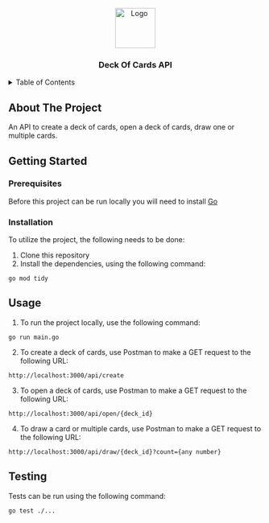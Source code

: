 <br />
<div align="center">
  <a href="https://github.com/othneildrew/Best-README-Template">
    <img src="https://images.unsplash.com/photo-1623522264952-8dff960ec8f2?ixlib=rb-1.2.1&ixid=MnwxMjA3fDB8MHxzZWFyY2h8N3x8YWNlJTIwb2YlMjBzcGFkZXN8ZW58MHx8MHx8&auto=format&fit=crop&w=500&q=60" alt="Logo" width="80" height="80">
  </a>
<h3 align="center">Deck Of Cards API</h3>
  </p>
</div>

<details>
  <summary>Table of Contents</summary>
  <ol>
    <li>
      <a href="#about-the-project">About The Project</a>
    </li>
    <li>
      <a href="#getting-started">Getting Started</a>
      <ul>
        <li><a href="#prerequisites">Prerequisites</a></li>
        <li><a href="#installation">Installation</a></li>
      </ul>
    </li>
    <li><a href="#usage">Usage</a></li>
    <li><a href="#testing">Testing</a></li>
  </ol>
</details>


## About The Project
An API to create a deck of cards, open a deck of cards, draw one or multiple cards.

## Getting Started

### Prerequisites

Before this project can be run locally you will need to install [Go](https://golang.org/doc/install)

### Installation

To utilize the project, the following needs to be done:
1. Clone this repository
2. Install the dependencies, using the following command:
```
go mod tidy
```

## Usage

1. To run the project locally, use the following command:
```
go run main.go
```
2. To create a deck of cards, use Postman to make a GET request to the following URL:
```
http://localhost:3000/api/create
```
3. To open a deck of cards, use Postman to make a GET request to the following URL:
```
http://localhost:3000/api/open/{deck_id}
```
4. To draw a card or multiple cards, use Postman to make a GET request to the following URL:
```
http://localhost:3000/api/draw/{deck_id}?count={any number}
```

## Testing
Tests can be run using the following command:
```
go test ./...
```

